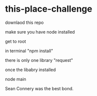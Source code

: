 # this-place-challenge

downlaod this repo

make sure you have node installed

get to root

in terminal "npm install"

there is only one library "request" 

once the libabry installed

node main

Sean Connery was the best bond.

